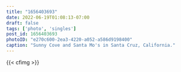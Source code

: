```yaml
---
title: "1656403693"
date: 2022-06-19T01:08:13-07:00
draft: false
tags: ['photo', 'singles']
post_id: 1656403693
photoID: "e270c600-2ea3-4220-a052-a586d9198400"
caption: "Sunny Cove and Santa Mo's in Santa Cruz, California."
---
```


{{< cfimg >}}